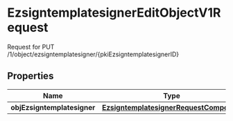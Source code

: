 

# EzsigntemplatesignerEditObjectV1Request

Request for PUT /1/object/ezsigntemplatesigner/{pkiEzsigntemplatesignerID}

## Properties

| Name | Type | Description | Notes |
|------------ | ------------- | ------------- | -------------|
|**objEzsigntemplatesigner** | [**EzsigntemplatesignerRequestCompound**](EzsigntemplatesignerRequestCompound.md) |  |  |




